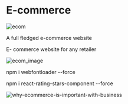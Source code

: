# E-commerce
![ecom](https://github.com/Adarsh-singh-2002/E-commerce/assets/98600091/73c6165e-4119-4046-a437-8523b861cfc1)


A full fledged e-commerce website

E- commerce website for any retailer

![ecom_image](https://github.com/Adarsh-singh-2002/E-commerce/assets/98600091/5fb44094-31a5-4048-b3b9-0abcd9152e6f)

npm i webfontloader --force

npm i react-rating-stars-component --force

![why-ecommerce-is-important-with-business](https://github.com/Adarsh-singh-2002/E-commerce/assets/98600091/8baa0537-9ae0-4199-a3c2-c1fa38cbb83a)

